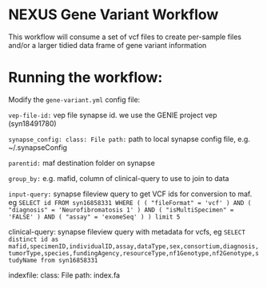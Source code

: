 # NEXUS Gene Variant Workflow
This workflow will consume a set of vcf files to create per-sample files and/or a larger tidied data frame of gene variant information


# Running the workflow: 

Modify the `gene-variant.yml` config file: 

`vep-file-id:` vep file synapse id. we use the GENIE project vep (syn18491780)

`synapse_config:
  class: File
  path:` path to local synapse config file, e.g. ~/.synapseConfig
  
`parentid:` maf destination folder on synapse

`group_by:` e.g. mafid, column of clinical-query to use to join to data

`input-query:` synapse fileview query to get VCF ids for conversion to maf. eg `SELECT id FROM syn16858331 WHERE ( ( "fileFormat" = 'vcf' ) AND ( "diagnosis" = 'Neurofibromatosis 1' ) AND ( "isMultiSpecimen" = 'FALSE' ) AND ( "assay" = 'exomeSeq' ) ) limit 5`

clinical-query: synapse fileview query with metadata for vcfs, eg `SELECT distinct id as mafid,specimenID,individualID,assay,dataType,sex,consortium,diagnosis,tumorType,species,fundingAgency,resourceType,nf1Genotype,nf2Genotype,studyName from syn16858331`

indexfile:
  class: File
  path: index.fa
